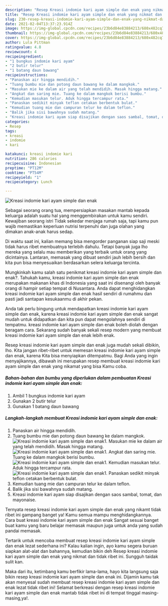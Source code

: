 ```yaml
---
description: "Resep Kreasi indomie kari ayam simple dan enak yang nikmat dan Mudah Dibuat"
title: "Resep Kreasi indomie kari ayam simple dan enak yang nikmat dan Mudah Dibuat"
slug: 230-resep-kreasi-indomie-kari-ayam-simple-dan-enak-yang-nikmat-dan-mudah-dibuat
date: 2021-02-04T13:37:23.914Z
image: https://img-global.cpcdn.com/recipes/23b6d84e83884213/680x482cq70/kreasi-indomie-kari-ayam-simple-dan-enak-foto-resep-utama.jpg
thumbnail: https://img-global.cpcdn.com/recipes/23b6d84e83884213/680x482cq70/kreasi-indomie-kari-ayam-simple-dan-enak-foto-resep-utama.jpg
cover: https://img-global.cpcdn.com/recipes/23b6d84e83884213/680x482cq70/kreasi-indomie-kari-ayam-simple-dan-enak-foto-resep-utama.jpg
author: Lula Pittman
ratingvalue: 4.8
reviewcount: 4
recipeingredient:
- "1 bungkus indomie kari ayam"
- "2 butir telur"
- "1 batang daun bawang"
recipeinstructions:
- "Panaskan air hingga mendidih."
- "Tuang bumbu mie dan potong daun bawang ke dalam mangkok."
- "Masukan mie ke dalam air yang telah mendidih. Masak hingga matang."
- "Angkat dan saring mie. Tuang ke dalam mangkok berisi bumbu."
- "Kemudian masukan telur. Aduk hingga tercampur rata."
- "Panaskan sedikit minyak teflon cetakan berbentuk bulat."
- "Kemudian tuang mie dan campuran telur ke dalam teflon."
- "Balik jika sisi bawahnya sudah matang."
- "Kreasi indomie kari ayam siap disajikan dengan saos sambal, tomat, dan mayonaise."
categories:
- Resep
tags:
- kreasi
- indomie
- kari

katakunci: kreasi indomie kari 
nutrition: 286 calories
recipecuisine: Indonesian
preptime: "PT12M"
cooktime: "PT54M"
recipeyield: "1"
recipecategory: Lunch

---
```



![Kreasi indomie kari ayam simple dan enak](https://img-global.cpcdn.com/recipes/23b6d84e83884213/680x482cq70/kreasi-indomie-kari-ayam-simple-dan-enak-foto-resep-utama.jpg)

Sebagai seorang orang tua, mempersiapkan masakan mantab kepada keluarga adalah suatu hal yang menggembirakan untuk kamu sendiri. Kewajiban seorang istri Tidak sekedar menjaga rumah saja, tapi kamu pun wajib memastikan keperluan nutrisi terpenuhi dan juga olahan yang dimakan anak-anak harus sedap.

Di waktu  saat ini, kalian memang bisa mengorder panganan siap saji meski tidak harus ribet membuatnya terlebih dahulu. Tetapi banyak juga lho mereka yang selalu mau memberikan yang terbaik untuk orang yang dicintainya. Lantaran, memasak yang dibuat sendiri jauh lebih bersih dan kita pun bisa menyesuaikan berdasarkan selera keluarga tercinta. 



Mungkinkah kamu salah satu penikmat kreasi indomie kari ayam simple dan enak?. Tahukah kamu, kreasi indomie kari ayam simple dan enak merupakan makanan khas di Indonesia yang saat ini disenangi oleh banyak orang di hampir setiap tempat di Nusantara. Anda dapat menghidangkan kreasi indomie kari ayam simple dan enak hasil sendiri di rumahmu dan pasti jadi santapan kesukaanmu di akhir pekan.

Anda tak perlu bingung untuk mendapatkan kreasi indomie kari ayam simple dan enak, karena kreasi indomie kari ayam simple dan enak sangat mudah untuk didapatkan dan kita pun dapat mengolahnya sendiri di tempatmu. kreasi indomie kari ayam simple dan enak boleh diolah dengan beragam cara. Sekarang sudah banyak sekali resep modern yang membuat kreasi indomie kari ayam simple dan enak lebih enak.

Resep kreasi indomie kari ayam simple dan enak juga mudah sekali dibikin, lho. Kita jangan ribet-ribet untuk memesan kreasi indomie kari ayam simple dan enak, karena Kita bisa menyiapkan ditempatmu. Bagi Anda yang ingin menyajikannya, dibawah ini merupakan resep membuat kreasi indomie kari ayam simple dan enak yang nikamat yang bisa Kamu coba.

<!--inarticleads1-->

##### Bahan-bahan dan bumbu yang diperlukan dalam pembuatan Kreasi indomie kari ayam simple dan enak:

1. Ambil 1 bungkus indomie kari ayam
1. Gunakan 2 butir telur
1. Gunakan 1 batang daun bawang




<!--inarticleads2-->

##### Langkah-langkah membuat Kreasi indomie kari ayam simple dan enak:

1. Panaskan air hingga mendidih.
1. Tuang bumbu mie dan potong daun bawang ke dalam mangkok.
<img src="https://img-global.cpcdn.com/steps/4a176552901f24b2/160x128cq70/kreasi-indomie-kari-ayam-simple-dan-enak-langkah-memasak-2-foto.jpg" alt="Kreasi indomie kari ayam simple dan enak">1. Masukan mie ke dalam air yang telah mendidih. Masak hingga matang.
<img src="https://img-global.cpcdn.com/steps/206319972dcad5b7/160x128cq70/kreasi-indomie-kari-ayam-simple-dan-enak-langkah-memasak-3-foto.jpg" alt="Kreasi indomie kari ayam simple dan enak">1. Angkat dan saring mie. Tuang ke dalam mangkok berisi bumbu.
<img src="https://img-global.cpcdn.com/steps/abb41b305bccb320/160x128cq70/kreasi-indomie-kari-ayam-simple-dan-enak-langkah-memasak-4-foto.jpg" alt="Kreasi indomie kari ayam simple dan enak">1. Kemudian masukan telur. Aduk hingga tercampur rata.
<img src="https://img-global.cpcdn.com/steps/65c3ad8968a6523b/160x128cq70/kreasi-indomie-kari-ayam-simple-dan-enak-langkah-memasak-5-foto.jpg" alt="Kreasi indomie kari ayam simple dan enak">1. Panaskan sedikit minyak teflon cetakan berbentuk bulat.
1. Kemudian tuang mie dan campuran telur ke dalam teflon.
1. Balik jika sisi bawahnya sudah matang.
1. Kreasi indomie kari ayam siap disajikan dengan saos sambal, tomat, dan mayonaise.




Ternyata resep kreasi indomie kari ayam simple dan enak yang nikamt tidak ribet ini gampang banget ya! Kamu semua mampu menghidangkannya. Cara buat kreasi indomie kari ayam simple dan enak Sangat sesuai banget buat kamu yang baru belajar memasak maupun juga untuk anda yang sudah pandai memasak.

Tertarik untuk mencoba membuat resep kreasi indomie kari ayam simple dan enak lezat sederhana ini? Kalau kalian ingin, ayo kamu segera buruan siapkan alat-alat dan bahannya, kemudian bikin deh Resep kreasi indomie kari ayam simple dan enak yang nikmat dan tidak ribet ini. Sungguh taidak sulit kan. 

Maka dari itu, ketimbang kamu berfikir lama-lama, hayo kita langsung saja bikin resep kreasi indomie kari ayam simple dan enak ini. Dijamin kamu tak akan menyesal sudah membuat resep kreasi indomie kari ayam simple dan enak lezat tidak ribet ini! Selamat berkreasi dengan resep kreasi indomie kari ayam simple dan enak mantab tidak ribet ini di tempat tinggal masing-masing,ya!.


